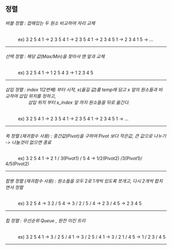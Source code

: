 <h2> 정렬 </h2>
<h6>버블 정렬 : 접해있는 두 원소 비교하여 자리 교체 </h6>
&nbsp; &nbsp; &nbsp; &nbsp; &nbsp; ex) 3 2 5 4 1 -> 2 3 5 4 1 -> 2 3 5 4 1 -> 2 3 4 5 1 -> 2 3 4 1 5 -> ...<br>
            
<hr>

<h6>선택 정렬 : 해당 값(Max/Min)을 찾아서 맨 앞과 교체 </h6>
&nbsp; &nbsp; &nbsp; &nbsp; &nbsp; ex) 3 2 5 4 1 -> 1 2 5 4 3 -> 1 2 3 4 5 <br>
            
<hr>

<h6>삽입 정렬 : index 1(2번째) 부터 시작, x(옮길 값)를 temp에 담고 x 앞의 원소들과 비교하여 삽입 위치를 정하고,
<br>&nbsp; &nbsp; &nbsp; &nbsp; &nbsp; &nbsp; &nbsp; &nbsp; &nbsp; 삽입 위치 부터 x_index 앞 까지 원소들을 뒤로 옮긴다. </h6>
&nbsp; &nbsp; &nbsp; &nbsp; &nbsp; ex) 3 2 5 4 1 -> 2 3 5 4 1 -> 2 3 5 4 1 -> 2 3 4 5 1 -> ... <br>
            
<hr>    

<h6>퀵 정렬 (재귀함수 사용) : 중간값(Pivot)을 구하여 Pivot 보다 작은값, 큰 값으로 나누기 -> 나눌것이 없으면 종료 </h6>
&nbsp; &nbsp; &nbsp; &nbsp; &nbsp; ex) 3 2 5 4 1 -> 2 1 / 3(Pivot1) / 5 4 ->  1/2(Pivot2) /3(Pivot1)/ 4/5(Pivot2)<br>
                         
<hr>

<h6>합병 정렬 (재귀함수 사용) : 원소들을 모두 2로 1개씩 있도록 쪼개고, 다시 2개씩 합치면서 정렬 </h6>
&nbsp; &nbsp; &nbsp; &nbsp; &nbsp; ex) 3 2 5 4 -> 3 2 / 5 4 -> 3 / 2 / 5 / 4 -> 2 3 / 4 5 -> 2 3 4 5 <br>
<hr>

<h6>힙 정렬 : 우선순위 Queue , 완전 이진 트리 </h6>
&nbsp; &nbsp; &nbsp; &nbsp; &nbsp; ex) 3 2 5 4 1 -> 3 / 2 5 / 4 1 -> 3 / 2 5 / 4 1 -> 3 / 2 1 / 4 5 -> 1 / 2 3 / 4 5 <br>
<hr>
